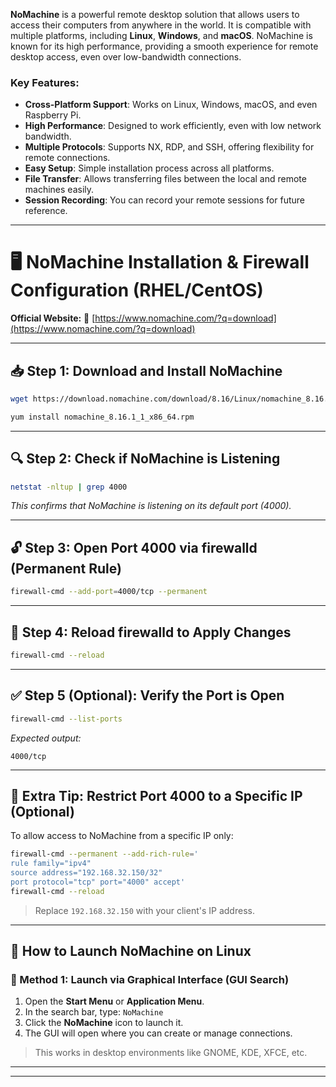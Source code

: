 **NoMachine** is a powerful remote desktop solution that allows users to access their computers from anywhere in the world. It is compatible with multiple platforms, including **Linux**, **Windows**, and **macOS**. NoMachine is known for its high performance, providing a smooth experience for remote desktop access, even over low-bandwidth connections.

### Key Features:

* **Cross-Platform Support**: Works on Linux, Windows, macOS, and even Raspberry Pi.
* **High Performance**: Designed to work efficiently, even with low network bandwidth.
* **Multiple Protocols**: Supports NX, RDP, and SSH, offering flexibility for remote connections.
* **Easy Setup**: Simple installation process across all platforms.
* **File Transfer**: Allows transferring files between the local and remote machines easily.
* **Session Recording**: You can record your remote sessions for future reference.

---

# 🖥️ NoMachine Installation & Firewall Configuration (RHEL/CentOS)

**Official Website:**
🔗 [https://www.nomachine.com/?q=download](https://www.nomachine.com/?q=download)

---

## 📥 Step 1: Download and Install NoMachine

```bash
wget https://download.nomachine.com/download/8.16/Linux/nomachine_8.16.1_1_x86_64.rpm
```
```bash
yum install nomachine_8.16.1_1_x86_64.rpm
```

---

## 🔍 Step 2: Check if NoMachine is Listening

```bash
netstat -nltup | grep 4000
```

*This confirms that NoMachine is listening on its default port (4000).*

---

## 🔓 Step 3: Open Port 4000 via firewalld (Permanent Rule)

```bash
firewall-cmd --add-port=4000/tcp --permanent
```

---

## 🔄 Step 4: Reload firewalld to Apply Changes

```bash
firewall-cmd --reload
```

---

## ✅ Step 5 (Optional): Verify the Port is Open

```bash
firewall-cmd --list-ports
```

*Expected output:*

```
4000/tcp
```

---

## 🔐 Extra Tip: Restrict Port 4000 to a Specific IP (Optional)

To allow access to NoMachine from a specific IP only:

```bash
firewall-cmd --permanent --add-rich-rule='
rule family="ipv4"
source address="192.168.32.150/32"
port protocol="tcp" port="4000" accept'
firewall-cmd --reload
```

> Replace `192.168.32.150` with your client's IP address.

---

## 🚀 How to Launch NoMachine on Linux

### 🧭 Method 1: Launch via Graphical Interface (GUI Search)

1. Open the **Start Menu** or **Application Menu**.
2. In the search bar, type: `NoMachine`
3. Click the **NoMachine** icon to launch it.
4. The GUI will open where you can create or manage connections.

> This works in desktop environments like GNOME, KDE, XFCE, etc.

---

---


